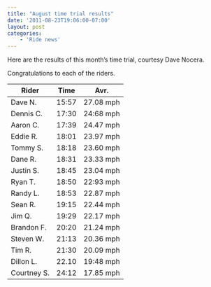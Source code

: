 ```yaml
---
title: "August time trial results"
date: '2011-08-23T19:06:00-07:00'
layout: post
categories:
    - 'Ride news'
---
```


Here are the results of this month’s time trial, courtesy Dave Nocera.  
  
Congratulations to each of the riders.

| Rider | Time | Avr. |
|---|---|---|
| Dave N. | 15:57 | 27.08 mph |
| Dennis C. | 17:30 | 24:68 mph |
| Aaron C. | 17:39 | 24.47 mph |
| Eddie R. | 18:01 | 23.97 mph |
| Tommy S. | 18:18 | 23.60 mph |
| Dane R. | 18:31 | 23.33 mph |
| Justin S. | 18:45 | 23.04 mph |
| Ryan T. | 18:50 | 22:93 mph |
| Randy L. | 18:53 | 22.87 mph |
| Sean R. | 19:15 | 22.44 mph |
| Jim Q. | 19:29 | 22.17 mph |
| Brandon F. | 20:20 | 21.24 mph |
| Steven W. | 21:13 | 20.36 mph |
| Tim R. | 21:30 | 20.09 mph |
| Dillon L. | 22.10 | 19:48 mph |
| Courtney S. | 24:12 | 17.85 mph |